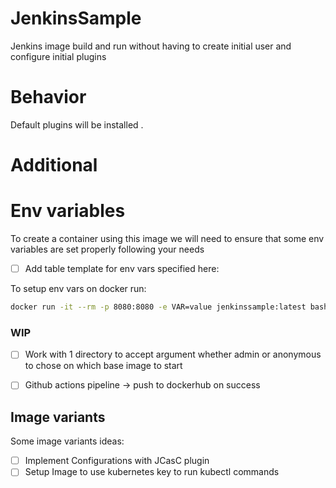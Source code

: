 # JenkinsSample
Jenkins image build and run without having to create initial user and configure initial plugins
# Behavior
Default plugins will be installed .

# Additional

# Env variables
To create a container using this image we will need to ensure that some env variables are set properly following your needs

- [ ] Add table template for env vars specified here:

To setup env vars on docker run:
```sh
docker run -it --rm -p 8080:8080 -e VAR=value jenkinssample:latest bash
```


### WIP
- [ ] Work with 1 directory to accept argument whether admin or anonymous to chose on which base image to start
- [ ] Github actions pipeline -> push to dockerhub on success


## Image variants
Some image variants ideas:

- [ ] Implement Configurations with JCasC plugin
- [ ] Setup Image to use kubernetes key to run kubectl commands
